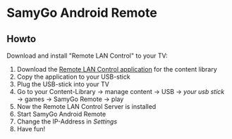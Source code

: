 SamyGo Android Remote
=====================

Howto
-----
Download and install "Remote LAN Control" to your TV:

1. Download the [Remote LAN Control application](http://sourceforge.net/apps/mediawiki/samygo/index.php?title=Content_Library_applications_list#Remote_LAN_Control) for the content library 
2. Copy the application to your USB-stick
3. Plug the USB-stick into your TV
4. Go to your Content-Library -> manage content -> USB -> *your usb stick* -> games -> SamyGo Remote -> play
5. Now the Remote LAN Control Server is installed
6. Start SamyGo Android Remote
7. Change the IP-Address in *Settings*
8. Have fun!